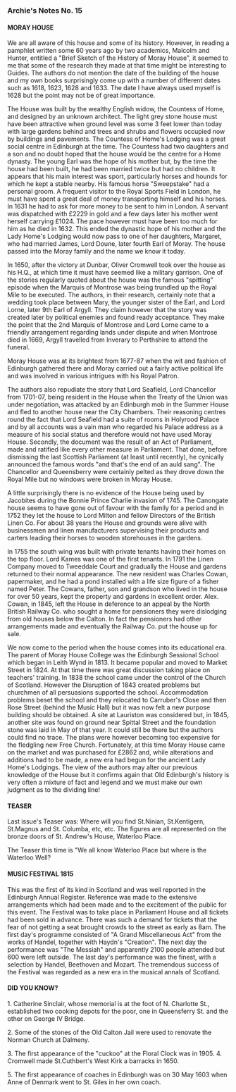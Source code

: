 ### Archie's Notes No. 15

#### MORAY HOUSE

We are all aware of this house and some of its history. However, in reading a pamphlet written some 60 years ago by two academics, Malcolm and Hunter, entitled a "Brief Sketch of the History of Moray House", it seemed to me that some of the research they made at that time might be interesting to Guides. The authors do not mention the date of the building of the house and my own books surprisingly come up with a number of different dates such as 1618, 1623, 1628 and 1633. The date I have always used myself is 1628 but the point may not be of great importance.

The House was built by the wealthy English widow, the Countess of Home, and designed by an unknown architect. The light grey stone house must have been attractive when ground level was some 3 feet lower than today with large gardens behind and trees and shrubs and flowers occupied now by buildings and pavements. The Countess of Home's Lodging was a great social centre in Edinburgh at the time. The Countess had two daughters and a son and no doubt hoped that the house would be the centre for a Home dynasty. The young Earl was the hope of his mother but, by the time the house had been built, he had been married twice but had no children. It appears that his main interest was sport, particularly horses and hounds for which he kept a stable nearby. His famous horse "Sweepstake" had a personal groom. A frequent visitor to the Royal Sports Field in London, he must have spent a great deal of money transporting himself and his horses. In 1631 he had to ask for more money to be sent to him in London. A servant was dispatched with £2229 in gold and a few days later his mother went herself carrying £1024. The pace however must have been too much for him as he died in 1632. This ended the dynastic hope of his mother and the Lady Home's Lodging would now pass to one of her daughters, Margaret, who had married James, Lord Doune, later fourth Earl of Moray. The house passed into the Moray family and the name we know it today.

In 1650, after the victory at Dunbar, Oliver Cromwell took over the house as his H.Q., at which time it must have seemed like a military garrison. One of the stories regularly quoted about the house was the famous "spitting" episode when the Marquis of Montrose was being trundled up the Royal Mile to be executed. The authors, in their research, certainly note that a wedding took place between Mary, the younger sister of the Earl, and Lord Lorne, later 9th Earl of Argyll. They claim however that the story was created later by political enemies and found ready acceptance. They make the point that the 2nd Marquis of Montrose and Lord Lorne came to a friendly arrangement regarding lands under dispute and when Montrose died in 1669, Argyll travelled from Inverary to Perthshire to attend the funeral.

Moray House was at its brightest from 1677-87 when the wit and fashion of Edinburgh gathered there and Moray carried out a fairly active political life and was involved in various intrigues with his Royal Patron.

The authors also repudiate the story that Lord Seafield, Lord Chancellor from 1701-07, being resident in the House when the Treaty of the Union was under negotiation, was attacked by an Edinburgh mob in the Summer House and fled to another house near the City Chambers. Their reasoning centres round the fact that Lord Seafield had a suite of rooms in Holyrood Palace and by all accounts was a vain man who regarded his Palace address as a measure of his social status and therefore would not have used Moray House. Secondly, the document was the result of an Act of Parliament, made and ratified like every other measure in Parliament. That done, before dismissing the last Scottish Parliament (at least until recently), he cynically announced the famous words "and that's the end of an auld sang". The Chancellor and Queensberry were certainly pelted as they drove down the Royal Mile but no windows were broken in Moray House.

A little surprisingly there is no evidence of the House being used by Jacobites during the Bonnie Prince Charlie invasion of 1745. The Canongate house seems to have gone out of favour with the family for a period and in 1752 they let the house to Lord Milton and fellow Directors of the British Linen Co. For about 38 years the House and grounds were alive with businessmen and linen manufacturers supervising their products and carters leading their horses to wooden storehouses in the gardens.

In 1755 the south wing was built with private tenants having their homes on the top floor. Lord Kames was one of the first tenants. In 1791 the Linen Company moved to Tweeddale Court and gradually the House and gardens returned to their normal appearance. The new resident was Charles Cowan, papermaker, and he had a pond installed with a life size figure of a fisher named Peter. The Cowans, father, son and grandson who lived in the house for over 50 years, kept the property and gardens in excellent order. Alex. Cowan, in 1845, left the House in deference to an appeal by the North British Railway Co. who sought a home for pensioners they were dislodging from old houses below the Calton. In fact the pensioners had other arrangements made and eventually the Railway Co. put the house up for sale.

We now come to the period when the house comes into its educational era. The parent of Moray House College was the Edinburgh Sessional School which began in Leith Wynd in 1813. It became popular and moved to Market Street in 1824. At that time there was great discussion taking place on teachers' training. In 1838 the school came under the control of the Church of Scotland. However the Disruption of 1843 created problems but churchmen of all persuasions supported the school. Accommodation problems beset the school and they relocated to Carruber's Close and then Rose Street (behind the Music Hall) but it was now felt a new purpose building should be obtained. A site at Lauriston was considered but, in 1845, another site was found on ground near Spittal Street and the foundation stone was laid in May of that year. It could still be there but the authors could find no trace. The plans were however becoming too expensive for the fledgling new Free Church. Fortunately, at this time Moray House came on the market and was purchased for £2862 and, while alterations and additions had to be made, a new era had begun for the ancient Lady Home's Lodgings. The view of the authors may alter our previous knowledge of the House but it confirms again that Old Edinburgh's history is very often a mixture of fact and legend and we must make our own judgment as to the dividing line!

#### TEASER

Last issue's Teaser was: Where will you find St.Ninian, St.Kentigern, St.Magnus and St. Columba, etc, etc. The figures are all represented on the bronze doors of St. Andrew's House, Waterloo Place.

The Teaser this time is "We all know Waterloo Place but where is the Waterloo Well?

#### MUSIC FESTIVAL 1815

This was the first of its kind in Scotland and was well reported in the Edinburgh Annual Register. Reference was made to the extensive arrangements which had been made and to the excitement of the public for this event. The Festival was to take place in Parliament House and all tickets had been sold in advance. There was such a demand for tickets that the fear of not getting a seat brought crowds to the street as early as 8am. The first day's programme consisted of "A Grand Miscellaneous Act" from the works of Handel, together with Haydn's "Creation". The next day the performance was "The Messiah" and apparently 2100 people attended but 600 were left outside. The last day's performance was the finest, with a selection by Handel, Beethoven and Mozart. The tremendous success of the Festival was regarded as a new era in the musical annals of Scotland.

#### DID YOU KNOW?

1\. Catherine Sinclair, whose memorial is at the foot of N. Charlotte St., established two cooking depots for the poor, one in Queensferry St. and the other on George IV Bridge.

2\. Some of the stones of the Old Calton Jail were used to renovate the Norman Church at Dalmeny.

3\. The first appearance of the "cuckoo" at the Floral Clock was in 1905. 4. Cromwell made St.Cuthbert's West Kirk a barracks in 1650.

5\. The first appearance of coaches in Edinburgh was on 30 May 1603 when Anne of Denmark went to St. Giles in her own coach.
